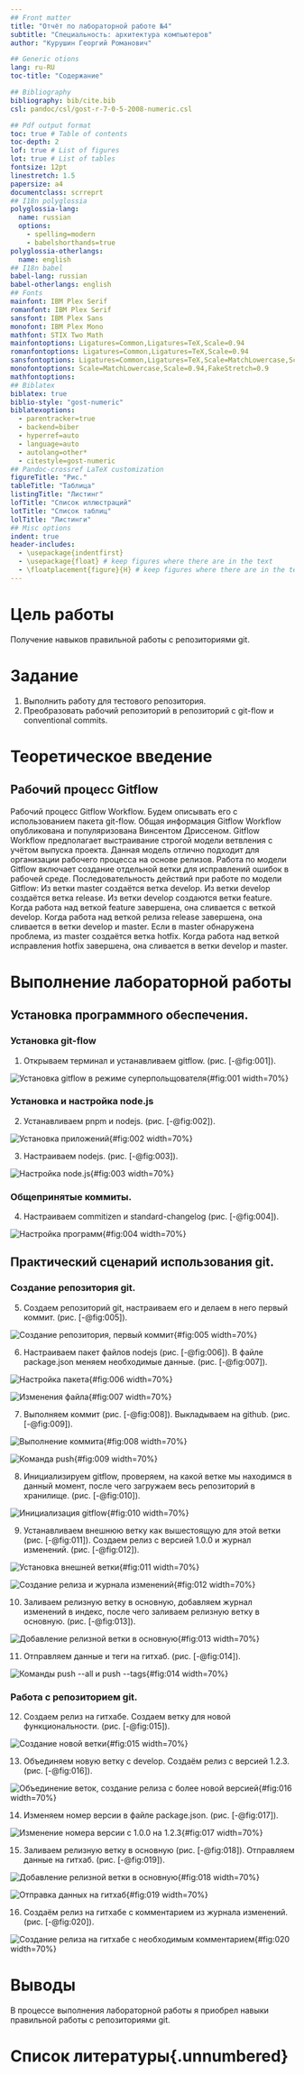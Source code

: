 ```yaml
---
## Front matter
title: "Отчёт по лабораторной работе №4"
subtitle: "Специальность: архитектура компьютеров"
author: "Курушин Георгий Романович"

## Generic otions
lang: ru-RU
toc-title: "Содержание"

## Bibliography
bibliography: bib/cite.bib
csl: pandoc/csl/gost-r-7-0-5-2008-numeric.csl

## Pdf output format
toc: true # Table of contents
toc-depth: 2
lof: true # List of figures
lot: true # List of tables
fontsize: 12pt
linestretch: 1.5
papersize: a4
documentclass: scrreprt
## I18n polyglossia
polyglossia-lang:
  name: russian
  options:
	- spelling=modern
	- babelshorthands=true
polyglossia-otherlangs:
  name: english
## I18n babel
babel-lang: russian
babel-otherlangs: english
## Fonts
mainfont: IBM Plex Serif
romanfont: IBM Plex Serif
sansfont: IBM Plex Sans
monofont: IBM Plex Mono
mathfont: STIX Two Math
mainfontoptions: Ligatures=Common,Ligatures=TeX,Scale=0.94
romanfontoptions: Ligatures=Common,Ligatures=TeX,Scale=0.94
sansfontoptions: Ligatures=Common,Ligatures=TeX,Scale=MatchLowercase,Scale=0.94
monofontoptions: Scale=MatchLowercase,Scale=0.94,FakeStretch=0.9
mathfontoptions:
## Biblatex
biblatex: true
biblio-style: "gost-numeric"
biblatexoptions:
  - parentracker=true
  - backend=biber
  - hyperref=auto
  - language=auto
  - autolang=other*
  - citestyle=gost-numeric
## Pandoc-crossref LaTeX customization
figureTitle: "Рис."
tableTitle: "Таблица"
listingTitle: "Листинг"
lofTitle: "Список иллюстраций"
lotTitle: "Список таблиц"
lolTitle: "Листинги"
## Misc options
indent: true
header-includes:
  - \usepackage{indentfirst}
  - \usepackage{float} # keep figures where there are in the text
  - \floatplacement{figure}{H} # keep figures where there are in the text
---
```


# Цель работы

Получение навыков правильной работы с репозиториями git.

# Задание

1. Выполнить работу для тестового репозитория.
2. Преобразовать рабочий репозиторий в репозиторий с git-flow и conventional commits.

# Теоретическое введение

## Рабочий процесс Gitflow

Рабочий процесс Gitflow Workflow. Будем описывать его с использованием пакета git-flow.
Общая информация
Gitflow Workflow опубликована и популяризована Винсентом Дриссеном.
Gitflow Workflow предполагает выстраивание строгой модели ветвления с учётом выпуска проекта.
Данная модель отлично подходит для организации рабочего процесса на основе релизов.
Работа по модели Gitflow включает создание отдельной ветки для исправлений ошибок в рабочей среде.
Последовательность действий при работе по модели Gitflow:
Из ветки master создаётся ветка develop.
Из ветки develop создаётся ветка release.
Из ветки develop создаются ветки feature.
Когда работа над веткой feature завершена, она сливается с веткой develop.
Когда работа над веткой релиза release завершена, она сливается в ветки develop и master.
Если в master обнаружена проблема, из master создаётся ветка hotfix.
Когда работа над веткой исправления hotfix завершена, она сливается в ветки develop и master.

# Выполнение лабораторной работы

## Установка программного обеспечения.

### Установка git-flow

1. Открываем терминал и устанавливаем gitflow. (рис. [-@fig:001]).

![Установка gitflow в режиме суперпольщователя](image/rep1.png){#fig:001 width=70%}

### Установка и настройка node.js

2. Устанавливаем pnpm и nodejs. (рис. [-@fig:002]).

![Установка приложений](image/rep2.png){#fig:002 width=70%}

3. Настраиваем nodejs. (рис. [-@fig:003]).

![Настройка node.js](image/rep3.png){#fig:003 width=70%}

### Общепринятые коммиты.

4. Настраиваем commitizen и standard-changelog (рис. [-@fig:004]).

![Настройка программ](image/rep4.png){#fig:004 width=70%}

## Практический сценарий использования git. 

### Создание репозитория git.

5. Создаем репозиторий git, настраиваем его и делаем в него первый коммит. (рис. [-@fig:005]).

![Создание репозитория, первый коммит](image/rep5.png){#fig:005 width=70%}

6. Настраиваем пакет файлов nodejs (рис. [-@fig:006]). В файле package.json меняем необходимые данные. (рис. [-@fig:007]).

![Настройка пакета](image/rep6.png){#fig:006 width=70%}

![Изменения файла](image/rep7.png){#fig:007 width=70%}

7. Выполняем коммит (рис. [-@fig:008]). Выкладываем на github. (рис. [-@fig:009]). 

![Выполнение коммита](image/rep8.png){#fig:008 width=70%}

![Команда push](image/rep9.png){#fig:009 width=70%}

8. Инициализируем gitflow, проверяем, на какой ветке мы находимся в данный момент, после чего загружаем весь репозиторий в хранилище. (рис. [-@fig:010]).

![Инициализация gitflow](image/rep10.png){#fig:010 width=70%}

9. Устанавливаем внешнюю ветку как вышестоящую для этой ветки (рис. [-@fig:011]). Создаем релиз с версией 1.0.0 и журнал изменений. (рис. [-@fig:012]).

![Установка внешней ветки](image/rep11.png){#fig:011 width=70%}

![Создание релиза и журнала изменений](image/rep12.png){#fig:012 width=70%}

10. Заливаем релизную ветку в основную, добавляем журнал изменений в индекс, после чего заливаем релизную ветку в основную. (рис. [-@fig:013]).

![Добавление релизной ветки в основную](image/rep13.png){#fig:013 width=70%}

11. Отправляем данные и теги на гитхаб. (рис. [-@fig:014]).

![Команды push --all и push --tags](image/rep14.png){#fig:014 width=70%}

### Работа с репозиторием git.

12. Создаем релиз на гитхабе. Создаем ветку для новой функциональности. (рис. [-@fig:015]).

![Создание новой ветки](image/rep15.png){#fig:015 width=70%}

13. Объединяем новую ветку с develop. Создаём релиз с версией 1.2.3. (рис. [-@fig:016]).

![Объединение веток, создание релиза с более новой версией](image/rep16.png){#fig:016 width=70%}

14. Изменяем номер версии в файле package.json. (рис. [-@fig:017]).

![Изменение номера версии с 1.0.0 на 1.2.3](image/rep17.png){#fig:017 width=70%}

15. Заливаем релизную ветку в основную (рис. [-@fig:018]). Отправляем данные на гитхаб. (рис. [-@fig:019]).

![Добавление релизной ветки в основную](image/rep18.png){#fig:018 width=70%}

![Отправка данных на гитхаб](image/rep19.png){#fig:019 width=70%}

16. Создаём релиз на гитхабе с комментарием из журнала изменений. (рис. [-@fig:020]).

![Создание релиза на гитхабе с необходимым комментарием](image/rep20.png){#fig:020 width=70%}

# Выводы

В процессе выполнения лабораторной работы я приобрел навыки правильной работы с репозиториями git.

# Список литературы{.unnumbered}
